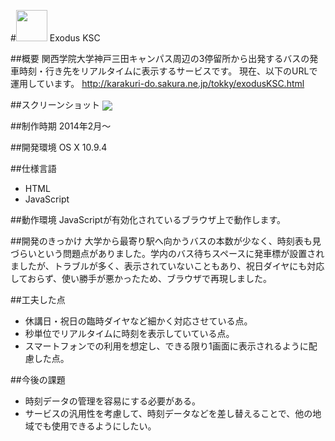 #<img src="http://karakuri-do.sakura.ne.jp/tokky/icon-bus.png" width="50"> Exodus KSC

##概要
関西学院大学神戸三田キャンパス周辺の3停留所から出発するバスの発車時刻・行き先をリアルタイムに表示するサービスです。
現在、以下のURLで運用しています。
<http://karakuri-do.sakura.ne.jp/tokky/exodusKSC.html>


##スクリーンショット
<img src="http://karakuri-do.sakura.ne.jp/tokky/exodus.png" align="center">


##制作時期
2014年2月〜

##開発環境
OS X 10.9.4

##仕様言語
- HTML
- JavaScript

##動作環境
JavaScriptが有効化されているブラウザ上で動作します。

##開発のきっかけ
大学から最寄り駅へ向かうバスの本数が少なく、時刻表も見づらいという問題点がありました。学内のバス待ちスペースに発車標が設置されましたが、トラブルが多く、表示されていないこともあり、祝日ダイヤにも対応しておらず、使い勝手が悪かったため、ブラウザで再現しました。

##工夫した点
- 休講日・祝日の臨時ダイヤなど細かく対応させている点。
- 秒単位でリアルタイムに時刻を表示していている点。
- スマートフォンでの利用を想定し、できる限り1画面に表示されるように配慮した点。

##今後の課題
- 時刻データの管理を容易にする必要がある。
- サービスの汎用性を考慮して、時刻データなどを差し替えることで、他の地域でも使用できるようにしたい。

